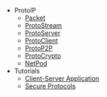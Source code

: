 - ProtoIP
  - [Packet](Packet.md)
  - [ProtoStream](ProtoStream.md)
  - [ProtoServer](Server.md)
  - [ProtoClient](Client.md)
  - [ProtoP2P](Peer.md)
  - [ProtoCrypto](Crypto.md)
  - [NetPod](NetPod.md)
- Tutorials
  - [Client-Server Application](client-server.md)
  - [Secure Protocols](secure-protocols.md)
